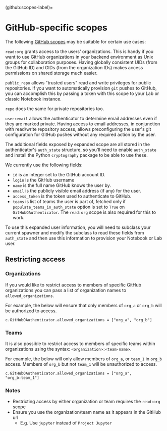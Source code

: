 (github:scopes-label)=

# GitHub-specific scopes

The following [GitHub scopes](https://docs.github.com/en/developers/apps/building-oauth-apps/scopes-for-oauth-apps)
may be suitable for certain use cases:

`read:org` grants access to the users' organizations. This is handy if
you want to use GitHub organizations in your backend environment as Unix
groups for collaboration purposes. Having globally consistent UIDs
(from the GitHub ID) and GIDs (from the organization IDs) makes access
permissions on shared storage much easier.

`public_repo` allows "trusted users" read and write privileges for
public repositories. If you want to automatically provision `git`
pushes to GitHub, you can accomplish this by passing a token with this
scope to your Lab or classic Notebook instance.

`repo` does the same for private repositories too.

`user:email` allows the authenticator to determine email addresses even
if they are marked private. Having access to email addresses, in
conjunction with read/write repository access, allows preconfiguring the
user's git configuration for GitHub pushes without any required action
by the user.

The additional fields exposed by expanded scope are all stored in the
authenticator's `auth_state` structure, so you'll need to enable
`auth_state` and install the Python `cryptography` package to be able to
use these.

We currently use the following fields:

- `id` is an integer set to the GitHub account ID.
- `login` is the GitHub username
- `name` is the full name GitHub knows the user by.
- `email` is the publicly visible email address (if any) for the user.
- `access_token` is the token used to authenticate to GitHub.
- `teams` is list of teams the user is part of, fetched only if
  `populate_teams_in_auth_state` option is set to `True` on `GitHubOAuthenticator`.
  The `read:org` scope is also required for this to work.

To use this expanded user information, you will need to subclass your
current spawner and modify the subclass to read these fields from
`auth_state` and then use this information to provision your Notebook or
Lab user.

## Restricting access

### Organizations

If you would like to restrict access to members of specific GitHub organizations
you can pass a list of organization names to `allowed_organizations`.

For example, the below will ensure that only members of `org_a` or
`org_b` will be authorized to access.

`c.GitHubOAuthenticator.allowed_organizations = ["org_a", "org_b"]`

### Teams

It is also possible to restrict access to members of specific teams within
organizations using the syntax: `<organization>:<team-name>`.

For example, the below will only allow members of `org_a`, or
`team_1` in `org_b` access. Members of `org_b` but not `team_1` will be
unauthorized to access.

`c.GitHubOAuthenticator.allowed_organizations = ["org_a", "org_b:team_1"]`

### Notes

- Restricting access by either organization or team requires the `read:org`
  scope
- Ensure you use the organization/team name as it appears in the GitHub url
  - E.g. Use `jupyter` instead of `Project Jupyter`
